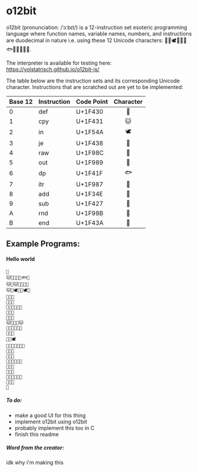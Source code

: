 o12bit
======

o12bit (pronunciation: /ˈɔːbɪt/) is a 12-instruction set esoteric programming language where function names, variable names, numbers, and instructions are duodecimal in nature i.e. using these 12 Unicode characters: 🐰🐱🕊🐸🦌🦉🐟🦇🍎🐧🦋🐺.

The interpreter is available for testing here: https://yolstatrisch.github.io/o12bit-js/

The table below are the instruction sets and its corresponding Unicode character. Instructions that are scratched out are yet to be implemented:

 Base 12 | Instruction | Code Point | Character
:------- |:----------- |:---------- |:---------:
 0       | def         |  U+1F430   | 🐰
 1       | cpy         |  U+1F431   | 🐱
 2       | in          |  U+1F54A   | 🕊
 3       | je          |  U+1F438   | 🐸
 4       | raw         |  U+1F98C   | 🦌
 5       | out         |  U+1F989   | 🦉
 6       | dp          |  U+1F41F   | 🐟
 7       | itr         |  U+1F987   | 🦇
 8       | add         |  U+1F34E   | 🍎
 9       | sub         |  U+1F427   | 🐧
 A       | rnd         |  U+1F98B   | 🦋
 B       | end         |  U+1F43A   | 🐺

Example Programs:
-----------------

#### Hello world
```
🐰
🐱🐰🐰🐺🐺🐟🐰
🐱🐰🐱🐺🐺🍎🦉
🐱🐰🕊🐺🐺🕊🍎
🦌🐰🐰
🦌🐰🐱
🍎🐰🐱🐺🐺🦇
🦌🐰🐱
🦌🐰🐱
🐱🐰🐸🐰🐱
🍎🐰🐱🐺🐺🐸
🦌🐰🐱
🦌🐰🕊
🍎🐰🐰🐺🐺🐱🐸
🦌🐰🐰
🦌🐰🐱
🍎🐰🐱🐺🐺🐸
🦌🐰🐱
🦌🐰🐸
🐧🐰🐸🐺🐺🍎
🦌🐰🐸
🐺
```

##### To do:
* make a good UI for this thing
* implement o12bit using o12bit
* probably implement this too in C
* finish this readme

##### Word from the creator:

idk why i'm making this
